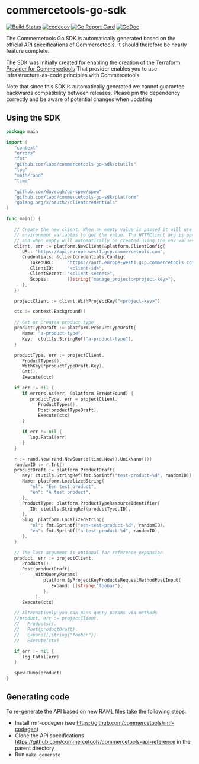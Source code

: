 # commercetools-go-sdk

[![Build Status](https://github.com/labd/commercetools-go-sdk/workflows/Go%20Tests/badge.svg)](https://github.com/labd/commercetools-go-sdk/workflows/)
[![codecov](https://codecov.io/gh/LabD/commercetools-go-sdk/branch/master/graph/badge.svg)](https://codecov.io/gh/LabD/commercetools-go-sdk)
[![Go Report Card](https://goreportcard.com/badge/github.com/labd/commercetools-go-sdk)](https://goreportcard.com/report/github.com/labd/commercetools-go-sdk)
[![GoDoc](https://godoc.org/github.com/labd/commercetools-go-sdk?status.svg)](https://godoc.org/github.com/labd/commercetools-go-sdk)

The Commercetools Go SDK is automatically generated based on the official [API specifications](https://github.com/commercetools/commercetools-api-reference)
of Commercetools. It should therefore be nearly feature complete.

The SDK was initially created for enabling the creation of the
[Terraform Provider for Commercetools](https://github.com/labd/terraform-provider-commercetools)
That provider enables you to use infrastructure-as-code principles with Commercetools.

Note that since this SDK is automatically generated we cannot guarantee backwards
compatibility between releases. Please pin the dependency correctly and be aware
of potential changes when updating

## Using the SDK


```go
package main

import (
   "context"
   "errors"
   "fmt"
   "github.com/labd/commercetools-go-sdk/ctutils"
   "log"
   "math/rand"
   "time"

   "github.com/davecgh/go-spew/spew"
   "github.com/labd/commercetools-go-sdk/platform"
   "golang.org/x/oauth2/clientcredentials"
)

func main() {

   // Create the new client. When an empty value is passed it will use the CTP_*
   // environment variables to get the value. The HTTPClient arg is optional,
   // and when empty will automatically be created using the env values.
   client, err := platform.NewClient(&platform.ClientConfig{
      URL: "https://api.europe-west1.gcp.commercetools.com",
      Credentials: &clientcredentials.Config{
         TokenURL:     "https://auth.europe-west1.gcp.commercetools.com/oauth/token",
         ClientID:     "<client-id>",
         ClientSecret: "<client-secret>",
         Scopes:       []string{"manage_project:<project-key>"},
      },
   })

   projectClient := client.WithProjectKey("<project-key>")

   ctx := context.Background()

   // Get or Createa product type
   productTypeDraft := platform.ProductTypeDraft{
      Name: "a-product-type",
      Key:  ctutils.StringRef("a-product-type"),
   }

   productType, err := projectClient.
      ProductTypes().
      WithKey(*productTypeDraft.Key).
      Get().
      Execute(ctx)

   if err != nil {
      if errors.As(err, &platform.ErrNotFound) {
         productType, err = projectClient.
            ProductTypes().
            Post(productTypeDraft).
            Execute(ctx)
      }

      if err != nil {
         log.Fatal(err)
      }
   }

   r := rand.New(rand.NewSource(time.Now().UnixNano()))
   randomID := r.Int()
   productDraft := platform.ProductDraft{
      Key: ctutils.StringRef(fmt.Sprintf("test-product-%d", randomID)),
      Name: platform.LocalizedString{
         "nl": "Een test product",
         "en": "A test product",
      },
      ProductType: platform.ProductTypeResourceIdentifier{
         ID: ctutils.StringRef(productType.ID),
      },
      Slug: platform.LocalizedString{
         "nl": fmt.Sprintf("een-test-product-%d", randomID),
         "en": fmt.Sprintf("a-test-product-%d", randomID),
      },
   }

   // The last argument is optional for reference expansion
   product, err := projectClient.
      Products().
      Post(productDraft).
           WithQueryParams(
              platform.ByProjectKeyProductsRequestMethodPostInput{
                 Expand: []string{"foobar"},
              },
           ).
      Execute(ctx)

   // Alternatively you can pass query params via methods
   //product, err := projectClient.
   //	Products().
   //	Post(productDraft).
   //	Expand([]string{"foobar"}).
   //	Execute(ctx)

   if err != nil {
      log.Fatal(err)
   }

   spew.Dump(product)
}

```

## Generating code

To re-generate the API based on new RAML files take the following steps:
 - Install rmf-codegen (see https://github.com/commercetools/rmf-codegen)
 - Clone the API specifications https://github.com/commercetools/commercetools-api-reference
   in the parent directory
 - Run `make generate`
